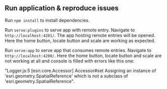 ## Run application & reproduce issues

Run `npm install` to install dependencies.

Run `serve:plugins` to serve app with remote entry. Navigate to `http://localhost:4201/`. The app hosting remote entries will be opened. Here the home button, locate button and scale are working as expected.

Run `serve:app` to serve app that consumes remote entries. Navigate to `http://localhost:4200/`. Here the home button, locate button and scale are not working at all and console is filled with errors like this one:

"Logger.js:5 [esri.core.Accessor] Accessor#set Assigning an instance of 'esri.geometry.SpatialReference' which is not a subclass of 'esri.geometry.SpatialReference".


